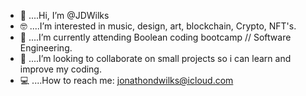 - 👋 ....Hi, I’m @JDWilks
- 🤓 ....I’m interested in music, design, art, blockchain, Crypto, NFT's.
- 🧠 ....I’m currently attending Boolean coding bootcamp // Software Engineering.
- 👀 ....I’m looking to collaborate on small projects so i can learn and improve my coding.
- 💻 ....How to reach me: jonathondwilks@icloud.com

<!---
JDWilks/JDWilks is a ✨ special ✨ repository because its `README.md` (this file) appears on your GitHub profile.
You can click the Preview link to take a look at your changes.
--->

